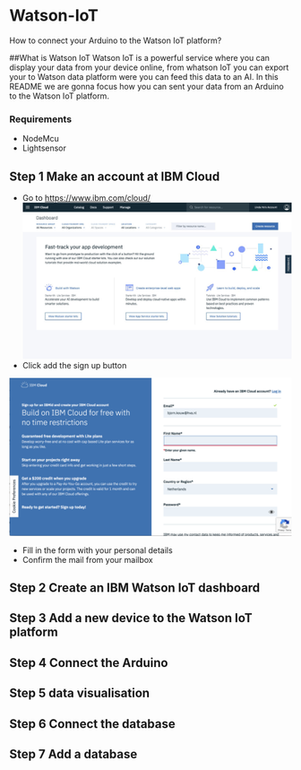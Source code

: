 # Watson-IoT
How to connect your Arduino to the Watson IoT platform?

##What is Watson IoT
Watson IoT is a powerful service where you can display your data from your device online, from whatson IoT you can export your to Watson data platform were you can feed this data to an AI. In this README we are gonna focus how you can sent your data from an Arduino to the Watson IoT platform.

### Requirements
- NodeMcu
- Lightsensor



## Step 1 Make an account at IBM Cloud 
- Go to https://www.ibm.com/cloud/
![home](https://raw.githubusercontent.com/bjornkouw001/Watson-IoT/master/home-cloud.png)
- Click add the sign up button

![home](https://raw.githubusercontent.com/bjornkouw001/Watson-IoT/master/personal-details.png)

- Fill in the form with your personal details
- Confirm the mail from your mailbox 


## Step 2 Create an IBM Watson IoT dashboard 

## Step 3 Add a new device to the Watson IoT platform

## Step 4 Connect the Arduino 

## Step 5 data visualisation

## Step 6 Connect the database

## Step 7 Add a database





